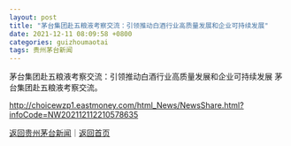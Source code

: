 ```yaml
---
layout: post
title: "茅台集团赴五粮液考察交流：引领推动白酒行业高质量发展和企业可持续发展"
date: 2021-12-11 08:09:58 +0800
categories: guizhoumaotai
tags: 贵州茅台新闻
---
```

茅台集团赴五粮液考察交流：引领推动白酒行业高质量发展和企业可持续发展
茅台集团赴五粮液考察交流。

<http://choicewzp1.eastmoney.com/html_News/NewsShare.html?infoCode=NW202112112210578635>

[返回贵州茅台新闻](//finews.withounder.com/guizhoumaotai/)｜[返回首页](//finews.withounder.com/)